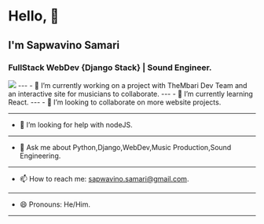 # Hello, 👋

## I'm Sapwavino Samari  

### FullStack WebDev {Django Stack} | Sound Engineer.

<img src="https://github-readme-stats.vercel.app/api?username=vinosamari&show_icons=true&theme=synthwave">
---
- 🔭 I’m currently working on a project with TheMbari Dev Team and  an interactive site for musicians to collaborate.
---
- 🌱 I’m currently learning React.
---
- 👯 I’m looking to collaborate on more website projects.

---
- 🤔 I’m looking for help with nodeJS.
---
- 💬 Ask me about Python,Django,WebDev,Music Production,Sound Engineering.
---
- 📫 How to reach me: [sapwavino.samari@gmail.com](url).
---
- 😄 Pronouns: He/Him.
---
